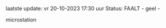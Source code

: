 laatste update: 
vr 20-10-2023 17:30   uur 
Status: FAALT - geel - 
<div class="service Y">microstation</div>